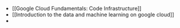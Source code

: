 - [[Google Cloud Fundamentals: Code Infrastructure]]
- [[Introduction to the data and machine learning on google cloud]]
-